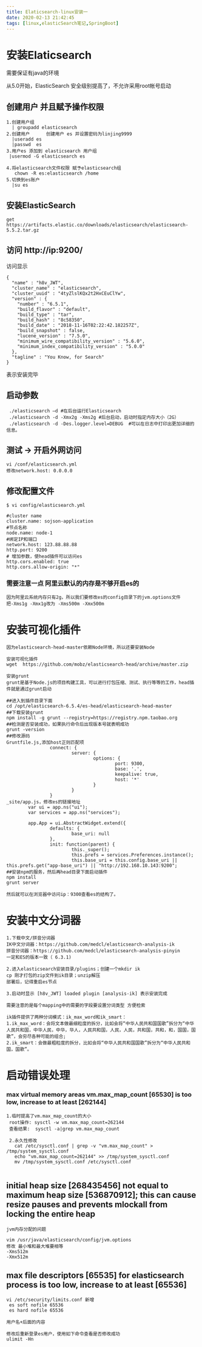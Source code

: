 ```yaml
---
title: Elaticsearch-linux安装一
date: 2020-02-13 21:42:45
tags: [linux,elasticSearch笔记,SpringBoot]
---
```


# 安装Elaticsearch

需要保证有java的环境



从5.0开始，ElasticSearch 安全级别提高了，不允许采用root帐号启动

## 创建用户 并且赋予操作权限

```
1.创建用户组    
  | groupadd elasticsearch
2.创建用户      创建用户 es 并设置密码为linjing9999
  |useradd es
  |passwd  es
3.用户es 添加到 elasticsearch 用户组
 |usermod -G elasticsearch es

4.将elasticsearch文件权限 赋予elasticsearch组
   chown -R es:elasticsearch /home
5.切换到es账户
  |su es
```

<!--more-->

## 安装ElasticSearch

```
get https://artifacts.elastic.co/downloads/elasticsearch/elasticsearch-5.5.2.tar.gz

```

## 访问 http://ip:9200/ 

访问显示

```
{
  "name" : "h8v_JWT",
  "cluster_name" : "elasticsearch",
  "cluster_uuid" : "4tyZlslKQx2t2HxCEuClYw",
  "version" : {
    "number" : "6.5.1",
    "build_flavor" : "default",
    "build_type" : "tar",
    "build_hash" : "8c58350",
    "build_date" : "2018-11-16T02:22:42.182257Z",
    "build_snapshot" : false,
    "lucene_version" : "7.5.0",
    "minimum_wire_compatibility_version" : "5.6.0",
    "minimum_index_compatibility_version" : "5.0.0"
  },
  "tagline" : "You Know, for Search"
}
```

表示安装完毕

## 启动参数

```
 ./elasticsearch –d #在后台运行Elasticsearch
 ./elasticsearch -d -Xmx2g -Xms2g #后台启动，启动时指定内存大小（2G）
 ./elasticsearch -d -Des.logger.level=DEBUG  #可以在日志中打印出更加详细的信息。
```



## 测试 -> 开启外网访问

```
vi /conf/elasticsearch.yml
修改network.host: 0.0.0.0
```

## 修改配置文件

```
$ vi config/elasticsearch.yml

#cluster name
cluster.name: sojson-application
#节点名称
node.name: node-1
#绑定IP和端口
network.host: 123.88.88.88
http.port: 9200
# 增加参数，使head插件可以访问es  
http.cors.enabled: true  
http.cors.allow-origin: "*"
```

### 需要注意一点 阿里云默认的内存是不够开启es的

```
因为阿里云系统内存只有2g，所以我们要修改es的config目录下的jvm.options文件
把-Xms1g -Xmx1g改为 -Xms500m -Xmx500m
```

# 安装可视化插件

```
因为elasticsearch-head-master依赖Node环境，所以还要安装Node

安装可视化插件
wget  https://github.com/mobz/elasticsearch-head/archive/master.zip

安装grunt
grunt是基于Node.js的项目构建工具，可以进行打包压缩、测试、执行等等的工作，head插件就是通过grunt启动

##进入到插件目录下面
cd /opt/elasticsearch-6.5.4/es-head/elasticsearch-head-master
##下载安装grunt
npm install -g grunt --registry=https://registry.npm.taobao.org
##检测是否安装成功，如果执行命令后出现版本号就表明成功
grunt -version
##修改源码
Gruntfile.js,添加host正则匹配项
                connect: {
                        server: {
                                options: {
                                        port: 9300,
                                        base: '.',
                                        keepalive: true,
                                        host: '*'
                                }
                        }
                }
_site/app.js，修改es的链接地址
        var ui = app.ns("ui");
        var services = app.ns("services");

        app.App = ui.AbstractWidget.extend({
                defaults: {
                        base_uri: null
                },
                init: function(parent) {
                        this._super();
                        this.prefs = services.Preferences.instance();
                        this.base_uri = this.config.base_uri || this.prefs.get("app-base_uri") || "http://192.168.10.143:9200";
##安装npm的服务，然后再head目录下面启动插件
npm install
grunt server

然后就可以在浏览器中访问ip：9300查看es的结构了。
```



# 安装中文分词器

```
1.下载中文/拼音分词器
IK中文分词器：https://github.com/medcl/elasticsearch-analysis-ik
拼音分词器：https://github.com/medcl/elasticsearch-analysis-pinyin
一定和ES的版本一致（ 6.3.1)

2.进入elasticsearch安装目录/plugins；创建一个mkdir ik
cp 刚才打包的zip文件到ik目录；unzip解压
部署后，记得重启es节点

3.启动时显示 [h8v_JWT] loaded plugin [analysis-ik] 表示安装完成

需要注意的是每个mapping中的需要的字段要设置分词类型 方便检索

ik插件提供了两种分词模式：ik_max_word和ik_smart：
1.ik_max_word：会将文本做最细粒度的拆分，比如会将“中华人民共和国国歌”拆分为“中华人民共和国，中华人民，中华，华人，人民共和国，人民，人民，共和国，共和，和，国国，国歌”，会穷尽各种可能的组合;
2.ik_smart：会做最粗粒度的拆分，比如会将“中华人民共和国国歌”拆分为“中华人民共和国，国歌”。
```



# 启动错误处理

### max virtual memory areas vm.max_map_count [65530] is too low, increase to at least [262144]

```
1.临时提高了vm.max_map_count的大小
 root操作: sysctl -w vm.max_map_count=262144
 查看结果:  sysctl -a|grep vm.max_map_count
 
 2.永久性修改
   cat /etc/sysctl.conf | grep -v "vm.max_map_count" > /tmp/system_sysctl.conf
   echo "vm.max_map_count=262144" >> /tmp/system_sysctl.conf
   mv /tmp/system_sysctl.conf /etc/sysctl.conf
   
```

## initial heap size [268435456] not equal to maximum heap size [536870912]; this can cause resize pauses and prevents mlockall from locking the entire heap

```
jvm内存分配的问题

vim /usr/java/elasticsearch/config/jvm.options
修改 最小堆和最大堆要相等
-Xms512m
-Xmx512m
```

## max file descriptors [65535] for elasticsearch process is too low, increase to at least [65536]

```
vi /etc/security/limits.conf 新增
 es soft nofile 65536
 es hard nofile 65536

用户名+后面的内容

修改后重新登录es用户，使用如下命令查看是否修改成功
ulimit -Hn
```


